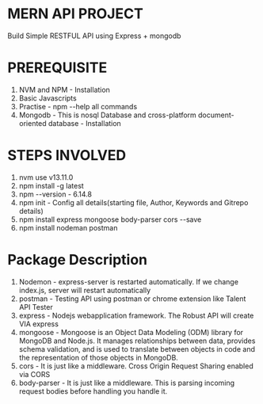 # MERN API PROJECT
Build Simple RESTFUL API using Express + mongodb

# PREREQUISITE
1. NVM and NPM - Installation
2. Basic Javascripts
3. Practise - npm --help all commands
4. Mongodb - This is nosql Database and cross-platform document-oriented database - Installation

# STEPS INVOLVED
1. nvm use v13.11.0
2. npm install -g latest 
3. npm --version - 6.14.8
4. npm init - Config all details(starting file, Author, Keywords and Gitrepo details)
5. npm install express mongoose body-parser cors --save
6. npm install nodeman postman

# Package Description
1. Nodemon - express-server is restarted automatically. If we change index.js, server will restart automatically
2. postman - Testing API using postman or chrome extension like Talent API Tester
3. express - Nodejs webapplication framework. The Robust API will create VIA express
4. mongoose - Mongoose is an Object Data Modeling (ODM) library for MongoDB and Node.js. It manages relationships between data, provides schema validation, and is used to translate between objects in code and the representation of those objects in MongoDB.
6. cors - It is just like a middleware. Cross Origin Request Sharing enabled via CORS
7. body-parser - It is just like a middleware. This is parsing incoming request bodies before handling you handle it.

